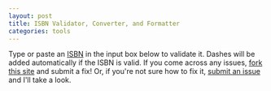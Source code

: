```yaml
---
layout: post
title: ISBN Validator, Converter, and Formatter
categories: tools
---
```


Type or paste an [ISBN](http://en.wikipedia.org/wiki/International_Standard_Book_Number)
in the input box below to validate it. Dashes will be added automatically if the ISBN is
valid. If you come across any issues,
[fork this site](http://github.com/bfrohs/bfrohs.github.com/) and submit a fix! Or, if
you're not sure how to fix it,
[submit an issue](http://github.com/bfrohs/bfrohs.github.com/issues/) and I'll take a
look.

<div id="isbnResultContainer"> </div>

<script src="/script/isbnValidate.js"> </script>